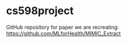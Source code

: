# cs598project
GitHub repository for paper we are recreating: https://github.com/MLforHealth/MIMIC_Extract

